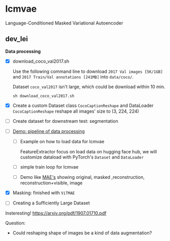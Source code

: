 # lcmvae
Language-Conditioned Masked Variational Autoencoder

## dev_lei

**Data processing**

- [x] download_coco_val2017.sh 
  
  Use the following command line to download `2017 Val images [5K/1GB]` and  `2017 Train/Val annotations [241MB]` into `data/coco/`. 

  Dataset `coco_val2017` isn't large, which could be download within 10 min.
  
  ```
  sh download_coco_val2017.sh 
  ```
  
- [x] Create a custom Dataset class `CocoCaptionReshape` and DataLoader
    `CocoCaptionReshape` reshape all images' size to (3, 224, 224)

- [ ] Create dataset for downstream test: segmentation
    
- [ ] [Demo: pipeline of data processing](./dataload_demo.ipynb) 

    - [ ] Example on how to load data for lcmvae 

        FeatureExtractor focus on load data on hugging face hub, we will customize dataload with PyTorch's `Dataset` and `DataLoader`

    - [ ] simple train loop for lcmvae

    - [ ] Demo like [MAE's](https://github.com/facebookresearch/mae/blob/main/demo/mae_visualize.ipynb) showing original, masked ,reconstruction, reconstruction+visible, image

- [x] Masking: finished with `ViTMAE`

- [ ] Creating a Sufficiently Large Dataset




Insteresting! https://arxiv.org/pdf/1907.01710.pdf

Question:
- Could reshaping shape of images be a kind of data augmentation?